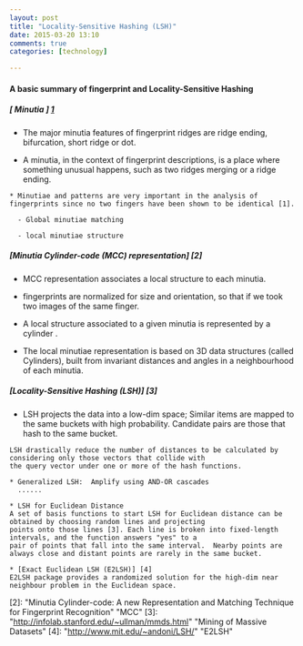 ```yaml
---
layout: post
title: "Locality-Sensitive Hashing (LSH)"
date: 2015-03-20 13:10
comments: true
categories: [technology]

---
```


#### A basic summary of fingerprint and Locality-Sensitive Hashing

##### [ Minutia ] [1]
   * The major minutia features of fingerprint ridges are ridge ending, bifurcation, short ridge or dot. 
 
   * A minutia, in the context of fingerprint descriptions, is a place where something unusual happens, such as two ridges merging or a ridge ending.
 
    * Minutiae and patterns are very important in the analysis of fingerprints since no two fingers have been shown to be identical [1].
 
      - Global minutiae matching
 
      - local minutiae structure
    
 
##### [Minutia Cylinder-code (MCC) representation] [2]
   * MCC representation associates a local structure to each minutia. 
  
   * fingerprints are normalized for size and orientation, so that if we took two images of the same finger.
 
   * A local structure associated to a given minutia is represented by a cylinder .
    
   * The local minutiae representation is based on 3D data structures (called Cylinders), built from invariant distances
    and angles in a neighbourhood of each minutia.


##### [Locality-Sensitive Hashing (LSH)] [3]
   * LSH projects the data into a low-dim space; Similar items are mapped to the same buckets with high probability.
	Candidate pairs are those that hash to the same bucket.
	
    LSH drastically reduce the number of distances to be calculated by considering only those vectors that collide with
    the query vector under one or more of the hash functions.

    * Generalized LSH:  Amplify using AND-OR cascades
      ......

    * LSH for Euclidean Distance
    A set of basis functions to start LSH for Euclidean distance can be obtained by choosing random lines and projecting
    points onto those lines [3]. Each line is broken into fixed-length intervals, and the function answers "yes" to a
    pair of points that fall into the same interval.  Nearby points are always close and distant points are rarely in the same bucket. 

    * [Exact Euclidean LSH (E2LSH)] [4]
	E2LSH package provides a randomized solution for the high-dim near neighbour problem in the Euclidean space.


[1]: http://en.wikipedia.org/wiki/Fingerprint "Fingerprint"
[2]: "Minutia Cylinder-code: A new Representation and Matching Technique for Fingerprint Recognition"  "MCC"
[3]: "http://infolab.stanford.edu/~ullman/mmds.html"   "Mining of Massive Datasets"
[4]: "http://www.mit.edu/~andoni/LSH/" "E2LSH"
